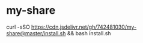 # my-share


curl -sSO https://cdn.jsdelivr.net/gh/742481030/my-share@master/install.sh && bash install.sh
